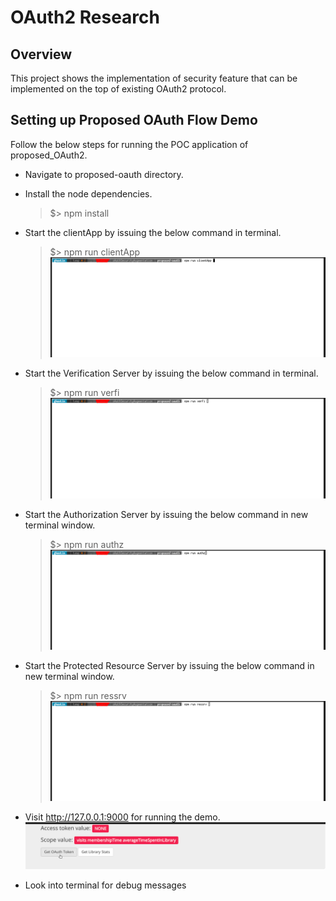 # OAuth2 Research

## Overview
This project shows the implementation of security feature that can be implemented on the top of existing OAuth2 protocol.



## Setting up Proposed OAuth Flow Demo

Follow the below steps for running the POC application of proposed_OAuth2.

* Navigate to proposed-oauth directory.
* Install the node dependencies.
    >$> npm install
* Start the clientApp by issuing the below command in terminal.
  > $> npm run clientApp 
    ![Client App](/proposed-oauth/docs_imgs/clientApp.gif)

*  Start the Verification Server by issuing the below command in terminal.
    > $> npm run verfi
![Verification Server](/proposed-oauth/docs_imgs/verif.gif)
*  Start the Authorization Server by issuing the below command in new  terminal window.
    > $> npm run authz 
    ![Verification Server](/proposed-oauth/docs_imgs/authz.gif)

* Start the Protected Resource Server by issuing the below command in new  terminal window.
    > $> npm run ressrv 
    ![Verification Server](/proposed-oauth/docs_imgs/resserv.gif)

* Visit http://127.0.0.1:9000 for running the demo.
  ![demo](/proposed-oauth/docs_imgs/demo.gif)

* Look into terminal for debug messages